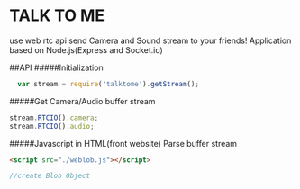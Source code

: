 # TALK TO ME
use web rtc api send Camera and Sound stream to your friends! Application based on Node.js(Express and Socket.io)

##API
#####Initialization 
```javascript
  var stream = require('talktome').getStream();
```
#####Get Camera/Audio buffer stream
```javascript
stream.RTCIO().camera;
stream.RTCIO().audio;
```

#####Javascript in HTML(front website)
Parse buffer stream
```html
<script src="./weblob.js"></script>
```
```javascript
//create Blob Object
```
